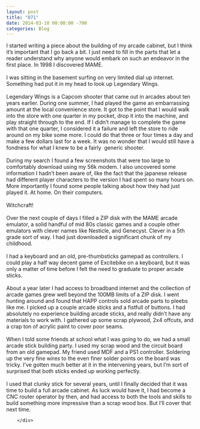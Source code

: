 ```yaml
---
layout: post
title: "071"
date: 2014-03-10 00:00:00 -700
categories: Blog
---
```


<div class="blog-content">
				<div class="paragraph" style="text-align:left;">I started writing a piece about the building of my arcade cabinet, but I think it&rsquo;s important that I go back a bit. I just need to fill in the parts that let a reader understand why anyone would embark on such an endeavor in the first place. In 1998 I discovered MAME.<br><br>I was sitting in the basement surfing on very limited dial up internet. Something had put it in my head to look up Legendary Wings. <br><br>Legendary Wings is a Capcom shooter that came out in arcades about ten years earlier. During one summer, I had played the game an embarrassing amount at the local convenience store. It got to the point that I would walk into the store with one quarter in my pocket, drop it into the machine, and play straight through to the end. If I didn&rsquo;t manage to complete the game with that one quarter, I considered it a failure and left the store to ride around on my bike some more. I could do that three or four times a day and make a few dollars last for a week. It was no wonder that I would still have a fondness for what I knew to be a fairly &nbsp;generic shooter.<br><br>During my search I found a few screenshots that were too large to comfortably download using my 56k modem. I also uncovered some information I hadn&rsquo;t been aware of, like the fact that the japanese release had different player characters to the version I had spent so many hours on. More importantly I found some people talking about how they had just played it. At home. On their computers. <br><br>Witchcraft! <br><br>Over the next couple of days I filled a ZIP disk with the MAME arcade emulator, a solid handful of mid 80s classic games and a couple other emulators with clever names like Nesticle, and Genecyst. Clever in a 5th grade sort of way. I had just downloaded a significant chunk of my childhood. <br><br>I had a keyboard and an old, pre-thumbsticks gamepad as controllers. I could play a half way decent game of Excitebike on a keyboard, but it was only a matter of time before I felt the need to graduate to proper arcade sticks. &nbsp;<br><br>About a year later I had access to broadband internet and the collection of arcade games grew well beyond the 100MB limits of a ZIP disk. I went hunting around and found that HAPP controls sold arcade parts to pleebs like me. I picked up a couple arcade sticks and a fistfull of buttons. I had absolutely no experience building arcade sticks, and really didn&rsquo;t have any materials to work with. I gathered up some scrap plywood, 2x4 offcuts, and a crap ton of acrylic paint to cover poor seams. <br><br>When I told some friends at school what I was going to do, we had a small arcade stick building party. I used my scrap wood and the circuit board from an old gamepad. My friend used MDF and a PS1 controller. Soldering up the very fine wires to the even finer solder points on the board was tricky. I&rsquo;ve gotten much better at it in the intervening years, but I&rsquo;m sort of surprised that both sticks ended up working perfectly.<br><br>I used that clunky stick for several years, until I finally decided that it was time to build a full arcade cabinet. As luck would have it, I had become a CNC router operator by then, and had access to both the tools and skills to build something more impressive than a scrap wood box. But I&rsquo;ll cover that next time. <br></div>

		</div>
        